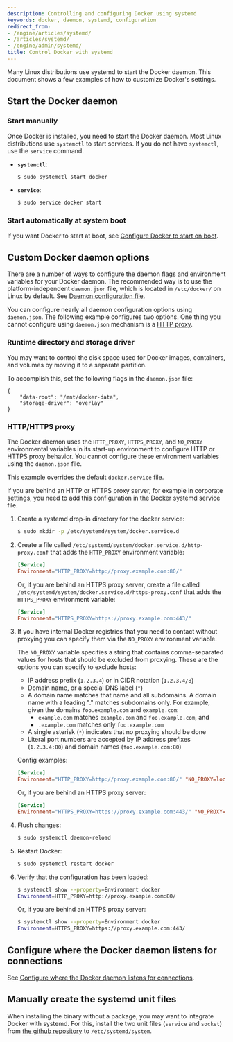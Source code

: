 ```yaml
---
description: Controlling and configuring Docker using systemd
keywords: docker, daemon, systemd, configuration
redirect_from:
- /engine/articles/systemd/
- /articles/systemd/
- /engine/admin/systemd/
title: Control Docker with systemd
---
```


Many Linux distributions use systemd to start the Docker daemon. This document
shows a few examples of how to customize Docker's settings.

## Start the Docker daemon

### Start manually

Once Docker is installed, you need to start the Docker daemon.
Most Linux distributions use `systemctl` to start services. If you
do not have `systemctl`, use the `service` command.

- **`systemctl`**:

  ```bash
  $ sudo systemctl start docker
  ```

- **`service`**:

  ```bash
  $ sudo service docker start
  ```

### Start automatically at system boot

If you want Docker to start at boot, see
[Configure Docker to start on boot](/install/linux/linux-postinstall.md/#configure-docker-to-start-on-boot).

## Custom Docker daemon options

There are a number of ways to configure the daemon flags and environment variables
for your Docker daemon. The recommended way is to use the platform-independent
`daemon.json` file, which is located in `/etc/docker/` on Linux by default. See
[Daemon configuration file](/engine/reference/commandline/dockerd.md/#daemon-configuration-file).

You can configure nearly all daemon configuration options using `daemon.json`. The following
example configures two options. One thing you cannot configure using `daemon.json` mechanism is
a [HTTP proxy](#http-proxy).

### Runtime directory and storage driver

You may want to control the disk space used for Docker images, containers,
and volumes by moving it to a separate partition.

To accomplish this, set the following flags in the `daemon.json` file:

```none
{
    "data-root": "/mnt/docker-data",
    "storage-driver": "overlay"
}
```

### HTTP/HTTPS proxy

The Docker daemon uses the `HTTP_PROXY`, `HTTPS_PROXY`, and `NO_PROXY` environmental variables in
its start-up environment to configure HTTP or HTTPS proxy behavior. You cannot configure
these environment variables using the `daemon.json` file.

This example overrides the default `docker.service` file.

If you are behind an HTTP or HTTPS proxy server, for example in corporate settings,
you need to add this configuration in the Docker systemd service file.

1.  Create a systemd drop-in directory for the docker service:

    ```bash
    $ sudo mkdir -p /etc/systemd/system/docker.service.d
    ```

2.  Create a file called `/etc/systemd/system/docker.service.d/http-proxy.conf`
    that adds the `HTTP_PROXY` environment variable:

    ```conf
    [Service]
    Environment="HTTP_PROXY=http://proxy.example.com:80/"
    ```

    Or, if you are behind an HTTPS proxy server, create a file called
    `/etc/systemd/system/docker.service.d/https-proxy.conf`
    that adds the `HTTPS_PROXY` environment variable:

    ```conf
    [Service]
    Environment="HTTPS_PROXY=https://proxy.example.com:443/"
    ```

3.  If you have internal Docker registries that you need to contact without
    proxying you can specify them via the `NO_PROXY` environment variable.

    The `NO_PROXY` variable specifies a string that contains comma-separated
    values for hosts that should be excluded from proxying. These are the
    options you can specify to exclude hosts: 
    * IP address prefix (`1.2.3.4`) or in CIDR notation (`1.2.3.4/8`)    
    * Domain name, or a special DNS label (`*`)
    * A domain name matches that name and all subdomains. A domain name with
      a leading "." matches subdomains only. For example, given the domains
      `foo.example.com` and `example.com`:
      * `example.com` matches `example.com` and `foo.example.com`, and
      * `.example.com` matches only `foo.example.com`
    * A single asterisk (`*`) indicates that no proxying should be done
    * Literal port numbers are accepted by IP address prefixes (`1.2.3.4:80`)
      and domain names (`foo.example.com:80`)
    
    Config examples:
    
    ```conf
    [Service]    
    Environment="HTTP_PROXY=http://proxy.example.com:80/" "NO_PROXY=localhost,127.0.0.1,docker-registry.example.com,.corp"
    ```

    Or, if you are behind an HTTPS proxy server:

    ```conf
    [Service]    
    Environment="HTTPS_PROXY=https://proxy.example.com:443/" "NO_PROXY=localhost,127.0.0.1,docker-registry.example.com,.corp"
    ```

4.  Flush changes:

    ```bash
    $ sudo systemctl daemon-reload
    ```

5.  Restart Docker:

    ```bash
    $ sudo systemctl restart docker
    ```

6.  Verify that the configuration has been loaded:

    ```bash
    $ systemctl show --property=Environment docker
    Environment=HTTP_PROXY=http://proxy.example.com:80/
    ```

    Or, if you are behind an HTTPS proxy server:

    ```bash
    $ systemctl show --property=Environment docker
    Environment=HTTPS_PROXY=https://proxy.example.com:443/
    ```

## Configure where the Docker daemon listens for connections

See
[Configure where the Docker daemon listens for connections](/install/linux/linux-postinstall.md#control-where-the-docker-daemon-listens-for-connections).

## Manually create the systemd unit files

When installing the binary without a package, you may want
to integrate Docker with systemd. For this, install the two unit files
(`service` and `socket`) from [the github
repository](https://github.com/moby/moby/tree/master/contrib/init/systemd)
to `/etc/systemd/system`.

